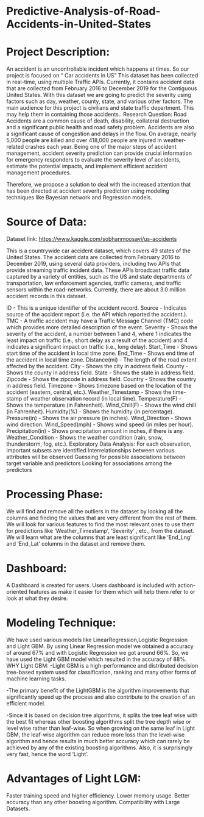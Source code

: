# Predictive-Analysis-of-Road-Accidents-in-United-States

# Project Description:
An accident is an uncontrollable incident which happens at times. So our project is focused on “ Car accidents in US”
This dataset has been collected in real-time, using multiple Traffic APIs. Currently, it contains accident data that are collected from February 2016 to December 2019 for the Contiguous United States.
With this dataset we are going to predict the severity using factors such as day, weather, county, state, and various other factors.
The main audience for this project is civilians and state traffic department. This may help them in containing those accidents..
Research Question:
Road Accidents are a common cause of death, disability, collateral destruction and a significant public health and road safety problem. Accidents are also a significant cause of congestion and delays in the flow. On average, nearly 5,000 people are killed and over 418,000 people are injured in weather-related crashes each year. Being one of the major steps of accident management, accident severity prediction can provide crucial information for emergency responders to evaluate the severity level of accidents, estimate the potential impacts, and implement efficient accident management procedures.

Therefore, we propose a solution to deal with the increased attention that has been directed at accident severity prediction using modeling techniques like Bayesian network and Regression models.

# Source of Data:
Dataset link: https://www.kaggle.com/sobhanmoosavi/us-accidents

This is a countrywide car accident dataset, which covers 49 states of the United States. The accident data are collected from February 2016 to December 2019, using several data providers, including two APIs that provide streaming traffic incident data. These APIs broadcast traffic data captured by a variety of entities, such as the US and state departments of transportation, law enforcement agencies, traffic cameras, and traffic sensors within the road-networks. Currently, there are about 3.0 million accident records in this dataset.

ID - This is a unique identifier of the accident record.
Source - Indicates source of the accident report (i.e. the API which reported the accident.).
TMC - A traffic accident may have a Traffic Message Channel (TMC) code which provides more detailed description of the event.
Severity - Shows the severity of the accident, a number between 1 and 4, where 1 indicates the least impact on traffic (i.e., short delay as a result of the accident) and 4 indicates a significant impact on traffic (i.e., long delay).
Start_Time - Shows start time of the accident in local time zone.
End_Time - Shows end time of the accident in local time zone.
Distance(mi) - The length of the road extent affected by the accident.
City - Shows the city in address field.
County -Shows the county in address field.
State - Shows the state in address field.
Zipcode - Shows the zipcode in address field.
Country - Shows the country in address field.
Timezone - Shows timezone based on the location of the accident (eastern, central, etc.).
Weather_Timestamp - Shows the time-stamp of weather observation record (in local time).
Temperature(F) - Shows the temperature (in Fahrenheit).
Wind_Chill(F) - Shows the wind chill (in Fahrenheit).
Humidity(%) - Shows the humidity (in percentage).
Pressure(in) - Shows the air pressure (in inches).
Wind_Direction - Shows wind direction.
Wind_Speed(mph) - Shows wind speed (in miles per hour).
Precipitation(in) - Shows precipitation amount in inches, if there is any.
Weather_Condition - Shows the weather condition (rain, snow, thunderstorm, fog, etc.).
Exploratory Data Analysis:
For each observation, important subsets are identified
Interrelationships between various attributes will be observed
Guessing for possible associations between target variable and predictors
Looking for associations among the predictors

# Processing Phase:
We will find and remove all the outliers in the dataset by looking all the columns and finding the values that are very different from the rest of them.
We will look for various features to find the most relevant ones to use them for predictions like ‘Weather_Timestamp’, ‘Severity’ , etc., from the dataset.
We will learn what are the columns that are least significant like ‘End_Lng’ and ‘End_Lat’ columns in the dataset and remove them.
# Dashboard:
A Dashboard is created for users.
Users dashboard is included with action-oriented features as make it easier for them which will help them refer to or look at what they desire.
# Modeling Technique:
We have used various models like LinearRegression,Logistic Regression and Light GBM.
By using Linear Regression model we obtained a accuracy of around 67% and with Logistic Regression we got around 66%.
So, we have used the Light GBM model which resulted in the accuracy of 88%.
WHY Light GBM:
-Light GBM is a high-performance and distributed decision tree-based system used for classification, ranking and many other forms of machine learning tasks.

-The primary benefit of the LightGBM is the algorithm improvements that significantly speed up the process and also contribute to the creation of an efficient model.

-Since it is based on decision tree algorithms, it splits the tree leaf wise with the best fit whereas other boosting algorithms split the tree depth wise or level wise rather than leaf-wise. So when growing on the same leaf in Light GBM, the leaf-wise algorithm can reduce more loss than the level-wise algorithm and hence results in much better accuracy which can rarely be achieved by any of the existing boosting algorithms. Also, it is surprisingly very fast, hence the word ‘Light’.

# Advantages of Light LGM:
Faster training speed and higher efficiency.
Lower memory usage.
Better accuracy than any other boosting algorithm.
Compatibility with Large Datasets.
